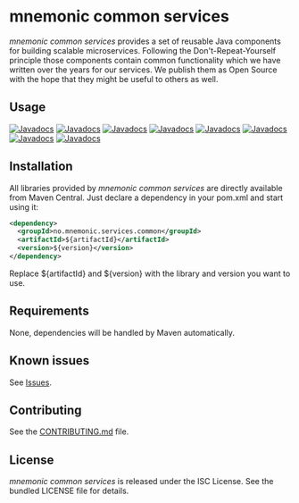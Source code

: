 mnemonic common services
========================

*mnemonic common services* provides a set of reusable Java components for building scalable microservices. Following the Don't-Repeat-Yourself principle those components contain common functionality which we have written over the years for our services. We publish them as Open Source with the hope that they might be useful to others as well.

## Usage

[![Javadocs](https://javadoc.io/badge/no.mnemonic.services.common/auth.svg?color=orange&label=auth)](https://javadoc.io/doc/no.mnemonic.services.common/auth)
[![Javadocs](https://javadoc.io/badge/no.mnemonic.services.common/documentation.svg?color=orange&label=documentation)](https://javadoc.io/doc/no.mnemonic.services.common/documentation)
[![Javadocs](https://javadoc.io/badge/no.mnemonic.services.common/hazelcast5-consumer.svg?color=orange&label=hazelcast5-consumer)](https://javadoc.io/doc/no.mnemonic.services.common/hazelcast5-consumer)
[![Javadocs](https://javadoc.io/badge/no.mnemonic.services.common/service-api.svg?color=orange&label=service-api)](https://javadoc.io/doc/no.mnemonic.services.common/service-api)
[![Javadocs](https://javadoc.io/badge/no.mnemonic.services.common/service-proxy.svg?color=orange&label=service-proxy)](https://javadoc.io/doc/no.mnemonic.services.common/service-proxy)
[![Javadocs](https://javadoc.io/badge/no.mnemonic.services.common/service-proxy-jakarta.svg?color=orange&label=service-proxy-jakarta)](https://javadoc.io/doc/no.mnemonic.services.common/service-proxy-jakarta)
[![Javadocs](https://javadoc.io/badge/no.mnemonic.services.common/documentchannel.svg?color=orange&label=documentchannel)](https://javadoc.io/doc/no.mnemonic.services.common/documentchannel)
[![Javadocs](https://javadoc.io/badge/no.mnemonic.services.common/documentchannel-kafka.svg?color=orange&label=documentchannel-kafka)](https://javadoc.io/doc/no.mnemonic.services.common/documentchannel-kafka)

## Installation

All libraries provided by *mnemonic common services* are directly available from Maven Central. Just declare a dependency in your pom.xml and start using it:

```xml
<dependency>
  <groupId>no.mnemonic.services.common</groupId>
  <artifactId>${artifactId}</artifactId>
  <version>${version}</version>
</dependency>
```

Replace ${artifactId} and ${version} with the library and version you want to use.

## Requirements

None, dependencies will be handled by Maven automatically.

## Known issues

See [Issues](https://github.com/mnemonic-no/common-services/issues).

## Contributing

See the [CONTRIBUTING.md](CONTRIBUTING.md) file.

## License

*mnemonic common services* is released under the ISC License. See the bundled LICENSE file for details.